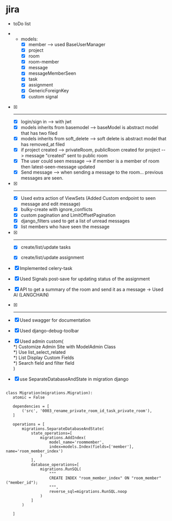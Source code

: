 # jira


- toDo list

   
- 
   - models:
     - [x] member --> used BaseUserManager 
     - [x] project  
     - [x] room
     - [x] room-member
     - [x] message
     - [x] messageMemberSeen
     - [x] task
     - [x] assignment
     - [x] GenericForeignKey 
     - [x] custom signal

- [x] -----------------------------------------------------------------------------------------

  - [x] login/sign in --> with jwt
  - [x] models inherits from basemodel --> baseModel is abstract model that has two filed
  - [x] models inherits from soft_delete --> soft delete is abstract model that has removed_at filed
  - [x] if project created --> privateRoom, publicRoom created for project --> message "created" sent to public room
  - [x] The user could seen message --> if member is a member of room then latest-seen-message updated
  - [x] Send message --> when sending a message to the room... previous messages are seen. 

- [x] -----------------------------------------------------------------------------------------

  - [x] Used extra action of ViewSets (Added Custom endpoint to seen message and edit message)
  - [x] bulky-create with ignore_conflicts
  - [x] custom pagination and LimitOffsetPagination
  - [x] django_filters used to get a list of unread messages
  - [x] list members who have seen the message 
   
- [x] ------------------------------------------------------------------------------------
   
  - [x] create/list/update tasks
  - [x] create/list/update assignment

 
 - [x] Implemented celery-task    
 - [x] Used Signals post-save for updating status of the assignment
 - [x] API to get a summary of the room and send it as a message -> Used AI (LANGCHAIN)

- [x] --------------------------------------------------------------------------------------------
 
 - [x] Used swagger for documentation
 - [x] Used django-debug-toolbar
 - [X] Used admin custom(  
         *) Customize Admin Site with ModelAdmin Class  
         *) Use list_select_related           
         *) List Display Custom Fields   
         *) Search field and filter field   
      )
 
 - [x] use SeparateDatabaseAndState in migration django 
 ``` 

class Migration(migrations.Migration):
    atomic = False

    dependencies = [
        ('src', '0003_rename_private_room_id_task_private_room'),
    ]

    operations = [
        migrations.SeparateDatabaseAndState(
            state_operations=[
                migrations.AddIndex(
                    model_name='roommember',
                    index=models.Index(fields=['member'], name='room_member_index')
                )
            ],
            database_operations=[
                migrations.RunSQL(
                    """
                    CREATE INDEX "room_member_index" ON "room_member" ("member_id");
                    """,
                    reverse_sql=migrations.RunSQL.noop
                )
            ]
        )

    ]
 ```